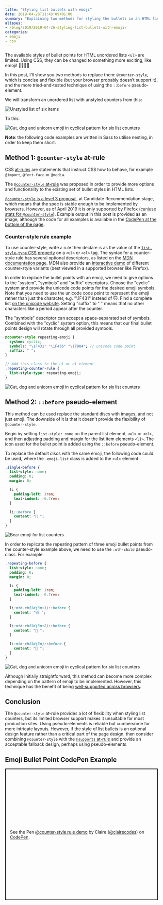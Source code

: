 ```yaml
---
title: "Styling list bullets with emoji"
date: 2019-04-26T11:48:09+01:00
summary: "Explaining two methods for styling the bullets in an HTML list with emoji: the counter-style at-rule and the before pseudo-element."
aliases:
- /blog/2019/2019-04-26-styling-list-bullets-with-emoji/
categories:
- emoji
- css
---
```


The available styles of bullet points for HTML unordered lists `<ul>` are limited. Using CSS, they can be changed to something more exciting, like emoji! 🎉👯‍♂️✨

In this post, I'll show you two methods to replace them: `@counter-style`, which is concise and flexible (but your browser probably doesn’t support it), and the more tried-and-tested technique of using the `::before` pseudo-element.

We will transform an unordered list with unstyled counters from this:

![Unstyled list of six items](/images/emoji-bullet-points/no-styling.png)

To this:

![Cat, dog and unicorn emoji in cyclical pattern for six list counters](/images/emoji-bullet-points/counter-rule-repeating.png)

__Note__: the following code examples are written in Sass to utilise nesting, in order to keep them short.

## Method 1: `@counter-style` at-rule

CSS [at-rules](https://developer.mozilla.org/en-US/docs/Web/CSS/At-rule) are statements that instruct CSS how to behave, for example `@import`, `@font-face` or `@media`.

The [`@counter-style` at-rule](https://developer.mozilla.org/en-US/docs/Web/CSS/@counter-style) was proposed in order to provide more options and functionality to the existing set of bullet styles in HTML lists.

[`@counter-style` is a level 3 proposal](https://drafts.csswg.org/css-counter-styles-3/), at Candidate Recommendation stage, which means that the spec is stable enough to be implemented by browsers. However, as of April 2019 it is only supported by Firefox ([caniuse stats for `@counter-style`](https://caniuse.com/#feat=css-at-counter-style)). Example output in this post is provided as an image, although the code for all examples is available in the [CodePen at the bottom of the page](#codepen).

### Counter-style rule example

To use counter-style, write a rule then declare is as the value of the [`list-style-type` CSS property](https://developer.mozilla.org/en-US/docs/Web/CSS/list-style-type) on a `<ul>` or `<ol>` tag. The syntax for a counter-style rule has several optional descriptors, as listed on the [MDN documentation page](https://developer.mozilla.org/en-US/docs/Web/CSS/@counter-style#Syntax). MDN also provide an [interactive demo](
https://mdn.github.io/css-examples/counter-style-demo/) of different counter-style variants (best viewed in a supported browser like Firefox).

In order to replace the bullet points with an emoji, we need to give options to the "system", "symbols" and "suffix" descriptors. Choose the "cyclic" system and provide the unicode code points for the desired emoji symbols. Note that you need to use the unicode code point to represent the emoji rather than just the character, e.g. "\1F431" instead of 🐱. Find a complete list [on the unicode website](https://unicode.org/emoji/charts/full-emoji-list.html). Setting "suffix" to " " means that no other characters like a period appear after the counter.

The "symbols" descriptor can accept a space-separated set of symbols. Combined with the "cyclic" system option, this means that our final bullet points design will rotate through all provided symbols.

```sass
@counter-style repeating-emoji {
  system: cyclic;
  symbols: "\1F431" "\1F436" "\1F984"; // unicode code point
  suffix: " ";
}

// Add this class to the ul or ol element
.repeating-counter-rule {
  list-style-type: repeating-emoji;
}
```

![Cat, dog and unicorn emoji in cyclical pattern for six list counters](/images/emoji-bullet-points/counter-rule-repeating.png)

## Method 2: `::before` pseudo-element

This method can be used replace the standard discs with images, and not just emoji. The downside of it is that it doesn't provide the flexibility of `@counter-style`.

Begin by setting `list-style: none` on the parent list element, `<ul>` or `<ol>`, and then adjusting padding and margin for the list item elements `<li>`. The icon used for the bullet point is added using the `::before` pseudo-element.

To replace the default discs with the same emoji, the following code could be used, where the `.emoji-list` class is added to the `<ul>` element:

```sass
.single-before {
  list-style: none;
  padding: 0;
  margin: 0;

  li {
    padding-left: 1rem;
    text-indent: -0.7rem;
  }

  li::before {
    content: "🐻 ";
  }
}
```

![Bear emoji for list counters](/images/emoji-bullet-points/nth-child-single.png)

In order to replicate the repeating pattern of three emoji bullet points from the counter-style example above, we need to use the `:nth-child` pseudo-class. For example:

```sass
.repeating-before {
  list-style: none;
  padding: 0;
  margin: 0;

  li {
    padding-left: 1rem;
    text-indent: -0.7rem;
  }

  li:nth-child(3n+1)::before {
    content: "🐱 ";
  }

  li:nth-child(3n+2)::before {
    content: "🐶 ";
  }
  
  li:nth-child(3n)::before {
    content: "🦄 ";
  }
}
```

![Cat, dog and unicorn emoji in cyclical pattern for six list counters](/images/emoji-bullet-points/nth-child-repeating.png)

Although initially straightforward, this method can become more complex depending on the pattern of emoji to be implemented. However, this technique has the benefit of being [well-supported across browsers](https://caniuse.com/#feat=css-gencontent).

## Conclusion

The `@counter-style` at-rule provides a lot of flexibility when styling list counters, but its limited browser support makes it unsuitable for most production sites. Using pseudo-elements is reliable but cumbersome for more intricate layouts. However, if the style of list bullets is an optional design feature rather than a critical part of the page design, then consider combining `@counter-style` with the [`@supports` at-rule](https://developer.mozilla.org/en-US/docs/Web/CSS/@supports) and provide an acceptable fallback design, perhaps using pseudo-elements.

## <span id="codepen">Emoji Bullet Point CodePen Example</span>

<p class="codepen" data-height="433" data-theme-id="0" data-default-tab="css,result" data-user="clairecodes" data-slug-hash="moNmXp" style="height: 433px; box-sizing: border-box; display: flex; align-items: center; justify-content: center; border: 2px solid black; margin: 1em 0; padding: 1em;" data-pen-title="@counter-style rule demo">
  <span>See the Pen <a href="https://codepen.io/clairecodes/pen/moNmXp/">
  @counter-style rule demo</a> by Claire (<a href="https://codepen.io/clairecodes">@clairecodes</a>)
  on <a href="https://codepen.io">CodePen</a>.</span>
</p>
<script async src="https://static.codepen.io/assets/embed/ei.js"></script>
